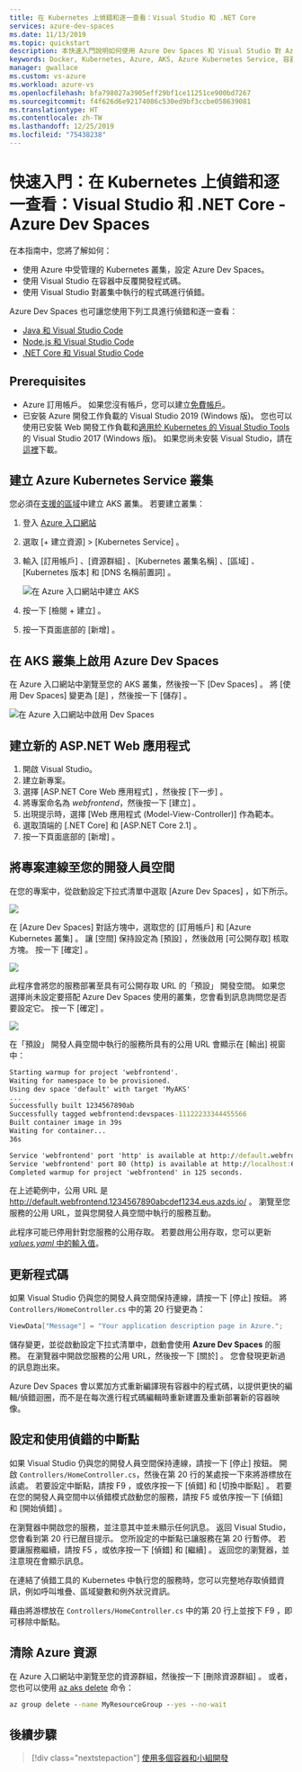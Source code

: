 ```yaml
---
title: 在 Kubernetes 上偵錯和逐一查看：Visual Studio 和 .NET Core
services: azure-dev-spaces
ms.date: 11/13/2019
ms.topic: quickstart
description: 本快速入門說明如何使用 Azure Dev Spaces 和 Visual Studio 對 Azure Kubernetes Service 上的 .NET Core 應用程式進行偵錯和快速反覆運算
keywords: Docker, Kubernetes, Azure, AKS, Azure Kubernetes Service, 容器, Helm, 服務網格, 服務網格路由傳送, kubectl, k8s
manager: gwallace
ms.custom: vs-azure
ms.workload: azure-vs
ms.openlocfilehash: bfa798027a3905eff29bf1ce11251ce900bd7267
ms.sourcegitcommit: f4f626d6e92174086c530ed9bf3ccbe058639081
ms.translationtype: HT
ms.contentlocale: zh-TW
ms.lasthandoff: 12/25/2019
ms.locfileid: "75438238"
---
```

# <a name="quickstart-debug-and-iterate-on-kubernetes-visual-studio--net-core---azure-dev-spaces"></a>快速入門：在 Kubernetes 上偵錯和逐一查看：Visual Studio 和 .NET Core - Azure Dev Spaces

在本指南中，您將了解如何：

- 使用 Azure 中受管理的 Kubernetes 叢集，設定 Azure Dev Spaces。
- 使用 Visual Studio 在容器中反覆開發程式碼。
- 使用 Visual Studio 對叢集中執行的程式碼進行偵錯。

Azure Dev Spaces 也可讓您使用下列工具進行偵錯和逐一查看：
- [Java 和 Visual Studio Code](quickstart-java.md)
- [Node.js 和 Visual Studio Code](quickstart-nodejs.md)
- [.NET Core 和 Visual Studio Code](quickstart-netcore.md)

## <a name="prerequisites"></a>Prerequisites

- Azure 訂用帳戶。 如果您沒有帳戶，您可以建立[免費帳戶](https://azure.microsoft.com/free)。
- 已安裝 Azure 開發工作負載的 Visual Studio 2019 (Windows 版)。 您也可以使用已安裝 Web 開發工作負載和[適用於 Kubernetes 的 Visual Studio Tools](https://aka.ms/get-vsk8stools) 的 Visual Studio 2017 (Windows 版)。 如果您尚未安裝 Visual Studio，請在[這裡](https://aka.ms/vsdownload?utm_source=mscom&utm_campaign=msdocs)下載。

## <a name="create-an-azure-kubernetes-service-cluster"></a>建立 Azure Kubernetes Service 叢集

您必須在[支援的區域][supported-regions]中建立 AKS 叢集。 若要建立叢集：

1. 登入 [Azure 入口網站](https://portal.azure.com)
1. 選取 [+ 建立資源] > [Kubernetes Service]  。 
1. 輸入 [訂用帳戶]  、[資源群組]  、[Kubernetes 叢集名稱]  、[區域]  、[Kubernetes 版本]  和 [DNS 名稱前置詞]  。

    ![在 Azure 入口網站中建立 AKS](media/get-started-netcore-visualstudio/create-aks-portal.png)

1. 按一下 [檢閱 + 建立]  。
1. 按一下頁面底部的 [新增]  。

## <a name="enable-azure-dev-spaces-on-your-aks-cluster"></a>在 AKS 叢集上啟用 Azure Dev Spaces

在 Azure 入口網站中瀏覽至您的 AKS 叢集，然後按一下 [Dev Spaces]  。 將 [使用 Dev Spaces]  變更為 [是]  ，然後按一下 [儲存]  。

![在 Azure 入口網站中啟用 Dev Spaces](media/get-started-netcore-visualstudio/enable-dev-spaces-portal.png)

## <a name="create-a-new-aspnet-web-app"></a>建立新的 ASP.NET Web 應用程式

1. 開啟 Visual Studio。
1. 建立新專案。
1. 選擇 [ASP.NET Core Web 應用程式]  ，然後按 [下一步]  。
1. 將專案命名為 *webfrontend*，然後按一下 [建立]  。
1. 出現提示時，選擇 [Web 應用程式 (Model-View-Controller)]  作為範本。
1. 選取頂端的 [.NET Core]  和 [ASP.NET Core 2.1]  。
1. 按一下頁面底部的 [新增]  。

## <a name="connect-your-project-to-your-dev-space"></a>將專案連線至您的開發人員空間

在您的專案中，從啟動設定下拉式清單中選取 [Azure Dev Spaces]  ，如下所示。

![](media/get-started-netcore-visualstudio/LaunchSettings.png)

在 [Azure Dev Spaces] 對話方塊中，選取您的 [訂用帳戶]  和 [Azure Kubernetes 叢集]  。 讓 [空間]  保持設定為 [預設]  ，然後啟用 [可公開存取]  核取方塊。 按一下 [確定]  。

![](media/get-started-netcore-visualstudio/Azure-Dev-Spaces-Dialog.png)

此程序會將您的服務部署至具有可公開存取 URL 的「預設」  開發空間。 如果您選擇尚未設定要搭配 Azure Dev Spaces 使用的叢集，您會看到訊息詢問您是否要設定它。 按一下 [確定]  。

![](media/get-started-netcore-visualstudio/Add-Azure-Dev-Spaces-Resource.png)

在「預設」  開發人員空間中執行的服務所具有的公用 URL 會顯示在 [輸出]  視窗中：

```cmd
Starting warmup for project 'webfrontend'.
Waiting for namespace to be provisioned.
Using dev space 'default' with target 'MyAKS'
...
Successfully built 1234567890ab
Successfully tagged webfrontend:devspaces-11122233344455566
Built container image in 39s
Waiting for container...
36s

Service 'webfrontend' port 'http' is available at http://default.webfrontend.1234567890abcdef1234.eus.azds.io/
Service 'webfrontend' port 80 (http) is available at http://localhost:62266
Completed warmup for project 'webfrontend' in 125 seconds.
```

在上述範例中，公用 URL 是 http://default.webfrontend.1234567890abcdef1234.eus.azds.io/ 。 瀏覽至您服務的公用 URL，並與您開發人員空間中執行的服務互動。

此程序可能已停用針對您服務的公用存取。 若要啟用公用存取，您可以更新[*values.yaml* 中的輸入值][ingress-update]。

## <a name="update-code"></a>更新程式碼

如果 Visual Studio 仍與您的開發人員空間保持連線，請按一下 [停止] 按鈕。 將 `Controllers/HomeController.cs` 中的第 20 行變更為：
    
```csharp
ViewData["Message"] = "Your application description page in Azure.";
```

儲存變更，並從啟動設定下拉式清單中，啟動會使用 **Azure Dev Spaces** 的服務。 在瀏覽器中開啟您服務的公用 URL，然後按一下 [關於]  。 您會發現更新過的訊息跑出來。

Azure Dev Spaces 會以累加方式重新編譯現有容器中的程式碼，以提供更快的編輯/偵錯迴圈，而不是在每次進行程式碼編輯時重新建置及重新部署新的容器映像。

## <a name="setting-and-using-breakpoints-for-debugging"></a>設定和使用偵錯的中斷點

如果 Visual Studio 仍與您的開發人員空間保持連線，請按一下 [停止] 按鈕。 開啟 `Controllers/HomeController.cs`，然後在第 20 行的某處按一下來將游標放在該處。 若要設定中斷點，請按 F9  ，或依序按一下 [偵錯]  和 [切換中斷點]  。 若要在您的開發人員空間中以偵錯模式啟動您的服務，請按 F5  或依序按一下 [偵錯]  和 [開始偵錯]  。

在瀏覽器中開啟您的服務，並注意其中並未顯示任何訊息。 返回 Visual Studio，您會看到第 20 行已醒目提示。 您所設定的中斷點已讓服務在第 20 行暫停。 若要讓服務繼續，請按 F5  ，或依序按一下 [偵錯]  和 [繼續]  。 返回您的瀏覽器，並注意現在會顯示訊息。

在連結了偵錯工具的 Kubernetes 中執行您的服務時，您可以完整地存取偵錯資訊，例如呼叫堆疊、區域變數和例外狀況資訊。

藉由將游標放在 `Controllers/HomeController.cs` 中的第 20 行上並按下 F9  ，即可移除中斷點。

## <a name="clean-up-your-azure-resources"></a>清除 Azure 資源

在 Azure 入口網站中瀏覽至您的資源群組，然後按一下 [刪除資源群組]  。 或者，您也可以使用 [az aks delete](/cli/azure/aks#az-aks-delete) 命令：

```cmd
az group delete --name MyResourceGroup --yes --no-wait
```

## <a name="next-steps"></a>後續步驟

> [!div class="nextstepaction"]
> [使用多個容器和小組開發](multi-service-netcore-visualstudio.md)

[ingress-update]: how-dev-spaces-works.md#how-running-your-code-is-configured
[supported-regions]: about.md#supported-regions-and-configurations
